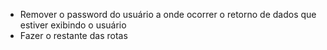 - Remover o password do usuário a onde ocorrer o retorno de dados que estiver exibindo o usuário
- Fazer o restante das rotas
